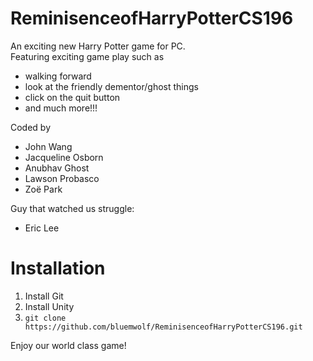 # ReminisenceofHarryPotterCS196
An exciting new Harry Potter game for PC.  
Featuring exciting game play such as
 - walking forward
 - look at the friendly dementor/ghost things
 - click on the quit button
 - and much more!!!

 Coded by
 - John Wang
 - Jacqueline Osborn
 - Anubhav Ghost
 - Lawson Probasco
 - Zoë Park

 Guy that watched us struggle:
 - Eric Lee

 # Installation

 1. Install Git
 2. Install Unity
 3. `git clone https://github.com/bluemwolf/ReminisenceofHarryPotterCS196.git`

 Enjoy our world class game!
